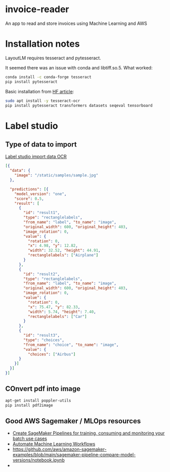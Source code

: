 # invoice-reader
An app to read and store invoices using Machine Learning and AWS


# Installation notes

LayoutLM requires tesseract and pytesseract.

It seemed there was an issue with conda and libtiff.so.5. What worked:

```bash
conda install -c conda-forge tesseract 
pip install pytesseract
```

Basic installation from [HF article](https://www.philschmid.de/fine-tuning-layoutlm#4-run-inference-and-parse-form):

```bash
sudo apt install -y tesseract-ocr
pip install pytesseract transformers datasets seqeval tensorboard
```

# Label studio

## Type of data to import

[Label studio import data OCR](https://labelstud.io/guide/predictions.html#Import-OCR-pre-annotations)

```json
[{
  "data": {
    "image": "/static/samples/sample.jpg" 
  },

  "predictions": [{
    "model_version": "one",
    "score": 0.5,
    "result": [
      {
        "id": "result1",
        "type": "rectanglelabels",        
        "from_name": "label", "to_name": "image",
        "original_width": 600, "original_height": 403,
        "image_rotation": 0,
        "value": {
          "rotation": 0,          
          "x": 4.98, "y": 12.82,
          "width": 32.52, "height": 44.91,
          "rectanglelabels": ["Airplane"]
        }
      },
      {
        "id": "result2",
        "type": "rectanglelabels",        
        "from_name": "label", "to_name": "image",
        "original_width": 600, "original_height": 403,
        "image_rotation": 0,
        "value": {
          "rotation": 0,          
          "x": 75.47, "y": 82.33,
          "width": 5.74, "height": 7.40,
          "rectanglelabels": ["Car"]
        }
      },
      {
        "id": "result3",
        "type": "choices",
        "from_name": "choice", "to_name": "image",
        "value": {
          "choices": ["Airbus"]
      }
    }]
  }]
}]
```

## COnvert pdf into image

```bash
apt-get install poppler-utils
pip install pdf2image
```

## Good AWS Sagemaker / MLOps resources

* [Create SageMaker Pipelines for training, consuming and monitoring your batch use cases](https://aws.amazon.com/blogs/machine-learning/create-sagemaker-pipelines-for-training-consuming-and-monitoring-your-batch-use-cases/)
* [Automate Machine Learning Workflows](https://aws.amazon.com/tutorials/machine-learning-tutorial-mlops-automate-ml-workflows/)
* https://github.com/aws/amazon-sagemaker-examples/blob/main/sagemaker-pipeline-compare-model-versions/notebook.ipynb
* 